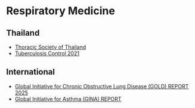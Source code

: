 # Respiratory Medicine  

## Thailand
* [Thoracic Society of Thailand](https://www.tst.or.th/%e0%b9%81%e0%b8%99%e0%b8%a7%e0%b8%97%e0%b8%b2%e0%b8%87%e0%b9%80%e0%b8%a7%e0%b8%8a%e0%b8%9b%e0%b8%8f%e0%b8%b4%e0%b8%9a%e0%b8%b1%e0%b8%95%e0%b8%b4-%e0%b9%84%e0%b8%97%e0%b8%a2/)
* [Tuberculosis Control 2021](https://www.thainapci.org/2021/2021/11/30/%E0%B9%80%E0%B8%AD%E0%B8%81%E0%B8%AA%E0%B8%B2%E0%B8%A3%E0%B8%94%E0%B8%B2%E0%B8%A7%E0%B8%99%E0%B9%8C%E0%B9%82%E0%B8%AB%E0%B8%A5%E0%B8%94-pdf-%E0%B9%81%E0%B8%99%E0%B8%A7%E0%B8%97%E0%B8%B2%E0%B8%87-42/)

## International
* [Global Initiative for Chronic Obstructive Lung Disease (GOLD) REPORT 2025](https://goldcopd.org/2025-gold-report/)
* [Global Initiative for Asthma (GINA) REPORT](https://ginasthma.org/reports/)